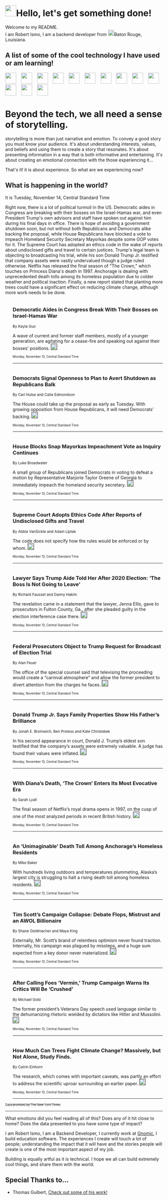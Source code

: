 <h1><img src="https://emojis.slackmojis.com/emojis/images/1643514375/3493/hot-coffee.gif?1643514375" width="35"/>Hello, let's get something done!</h1>

<p>Welcome to my README.<br/>
I am Robert Ismo, I am a backend developer from <img src="https://emojis.slackmojis.com/emojis/images/1638395689/50435/moulin_rouge.png?1638395689" width="20"/>Baton Rouge, Louisiana.</p>
<h2>A list of some of the cool technology I have used or am learning!</h2>
<p>
<img src="https://emojis.slackmojis.com/emojis/images/1643516091/21142/meow_bongotap.gif?1643516091" width="35" alt="">
<img src="https://img.shields.io/badge/Favorite%20Frontend%20Framework-SvelteKit-f83903" alt="">
<img src="https://img.shields.io/badge/Second%20Favorite-Vue-40b581" alt="">
<img src="https://img.shields.io/badge/Most%20Used%20Runtime-Nodejs-78b061" alt="">
<img src="https://emojis.slackmojis.com/emojis/images/1643517416/34482/fire.gif?1643517416" width="35" alt="">
<img src="https://img.shields.io/badge/Javascript%20But%20Better-Typescript-0078ca" alt="">
<img src="https://img.shields.io/badge/Favorite%20Language-Elixir-3e244d" alt="">
<img src="https://img.shields.io/badge/Containerize%20Everything-Docker-6ac9ef" alt="">
<img src="https://emojis.slackmojis.com/emojis/images/1643514596/5999/meow_party.gif?1643514596" width="35" alt="">
<img src="https://img.shields.io/badge/API%20Love%20Language-Graphql-de32a5" alt="">
<img src="https://img.shields.io/badge/Our%20Favorite%20Version%20Controller-Git-e94f33" alt="">
<img src="https://img.shields.io/badge/Favorite%20Database-Redis-d42d1d" alt="">
<img src="https://emojis.slackmojis.com/emojis/images/1643514559/5584/deployparrot.gif?1643514559" width="35" alt="">
<img src="https://img.shields.io/badge/Container%20Interstate-RabbitMQ-f66200" alt="">
<img src="https://img.shields.io/badge/Gotta%20Learn-Kubernetes-316adf" alt="">
<img src="https://img.shields.io/badge/Really%20Mature%20Now-WASM-654fef" alt="">
<img src="https://emojis.slackmojis.com/emojis/images/1666642497/61942/dance_vibe.gif?1666642497" width="35" alt="">
<img src="https://img.shields.io/badge/For%20My%20M1-ARM64-657d96" alt="">
<img src="https://img.shields.io/badge/Loving%20This%20So%20Much-TailwindCSS-17bcb5" alt="">
<img src="https://img.shields.io/badge/Cool%20Build%20Tool-Vite-f9cb24" alt="">
<img src="https://emojis.slackmojis.com/emojis/images/1669231376/62819/working-on-it.gif?1669231376" width="35" alt="">
<img src="https://img.shields.io/badge/Fun%20and%20Easy%20Database-MongoDB-5f8c49" alt="">
<img src="https://img.shields.io/badge/JS%20Life%20Support-NPM-c73737" alt="">
<img src="https://img.shields.io/badge/I%20Liked%20It-DynamoDB-0073b9" alt="">
<img src="https://emojis.slackmojis.com/emojis/images/1643514045/46/question.gif?1643514045" width="35" alt="">
<img src="https://img.shields.io/badge/cool-React-60d6f9" alt="">
<img src="https://img.shields.io/badge/Future%20Big%20Project-Lambda-f37e00" alt="">
<img src="https://img.shields.io/badge/NPM%20But%20Better-PNPM-f1aa07" alt="">
<img src="https://emojis.slackmojis.com/emojis/images/1643514943/9662/fbwow.gif?1643514943" width="35" alt="">
<img src="https://img.shields.io/badge/First%20Language-C-662079" alt="">
<img src="https://img.shields.io/badge/Where%20I%20Deploy%20Frontend-Vercel-000000" alt="">
<img src="https://img.shields.io/badge/Who%20Does%20not%20Want%20an%20App-Swift-f9492a" alt="">
<img src="https://emojis.slackmojis.com/emojis/images/1643514058/151/javascript.png?1643514058" width="35" alt="">
<img src="https://img.shields.io/badge/cool-Python-fbd542" alt="">
<img src="https://img.shields.io/badge/Favorite%20Something-Stripe-656cdc" alt="">
<img src="https://img.shields.io/badge/Of%20Course-HTML5-ed6327" alt="">
<img src="https://emojis.slackmojis.com/emojis/images/1660415405/60731/bomb.gif?1660415405" width="35" alt="">
<img src="https://img.shields.io/badge/hate-CSS-2964ec" alt="">
<img src="https://img.shields.io/badge/Learning-CircleCI-141215" alt="">
<img src="https://img.shields.io/badge/Learning-Rust-fbbb3b" alt="">
<img src="https://emojis.slackmojis.com/emojis/images/1660415397/60712/writing-hand.gif?1660415397" width="35" alt="">
<img src="https://img.shields.io/badge/Dev%20Browser%20of%20Choice-Firefox-cc4e26" alt="">
<img src="https://img.shields.io/badge/Recoverying%20From%20Windows-UNIX-1781e3" alt="">
<img src="https://img.shields.io/badge/LOVE-LogSeq-90c1c2" alt="">
<img src="https://emojis.slackmojis.com/emojis/images/1643514066/223/kirby.gif?1643514066" width="35" alt="">
<img src="https://img.shields.io/badge/Daily%20Driver-MacOS-e6e6e8" alt="">
<img src="https://img.shields.io/badge/Git%20Server-Github-000000" alt="">
<img src="https://img.shields.io/badge/enjoyable-EC2-f17428" alt="">
<img src="https://emojis.slackmojis.com/emojis/images/1643514239/2069/excited.gif?1643514239" width="35" alt="">
</p>
<h1>Beyond the tech, we all need a sense of storytelling.</h1>
<p>storytelling is more than just narrative and emotion. To convey a good story you must know your audience. It's about understanding interests, values, and beliefs and using them to create a story that resonates. It's about presenting information in a way that is both informative and entertaining. It's about creating an emotional connection with the those experiencing it...</p>
<p>That's it! it is about experience. So what are we experiencing now?</p>
<h2>What is happening in the world?</h2>
<p>It is Tuesday, November 14, Central Standard Time</p>
<p>
Right now, there is a lot of political turmoil in the US. Democratic aides in Congress are breaking with their bosses on the Israel-Hamas war, and even President Trump&#39;s own advisors and staff have spoken out against him during his final days in office. There is hope of avoiding a government shutdown soon, but not without both Republicans and Democrats alike backing the proposal, while House Republicans have blocked a vote to impeach Homeland Security Secretary Mayorkas despite some GOP votes for it. The Supreme Court has adopted an ethics code in the wake of reports about undisclosed gifts and travel to certain justices. Trump&#39;s legal team is objecting to broadcasting his trial, while his son Donald Trump Jr. testified that company assets were vastly undervalued though a judge ruled otherwise. Netflix has released the final season of &quot;The Crown,&quot; which touches on Princess Diana&#39;s death in 1997. Anchorage is dealing with unprecedented death tolls among its homeless population due to colder weather and political inaction. Finally, a new report stated that planting more trees could have a significant effect on reducing climate change, although more work needs to be done.</p>
<ol>
<img src="https://img.shields.io/badge/-us-blue" alt="">
<h3>Democratic Aides in Congress Break With Their Bosses on Israel-Hamas War</h3>
<sub>By Kayla Guo</sub>
<p>A wave of current and former staff members, mostly of a younger generation, are agitating for a cease-fire and speaking out against their bosses’ positions.  <a href=""><img src="https://developer.nytimes.com/files/poweredby_nytimes_30b.png?v=1583354208352" height="20"></a></p>
<sub><sub>Monday, November 13, Central Standard Time</sub></sub>
<hr/>
<img src="https://img.shields.io/badge/-us-blue" alt="">
<h3>Democrats Signal Openness to Plan to Avert Shutdown as Republicans Balk</h3>
<sub>By Carl Hulse and Catie Edmondson</sub>
<p>The House could take up the proposal as early as Tuesday. With growing opposition from House Republicans, it will need Democrats’ backing.  <a href=""><img src="https://developer.nytimes.com/files/poweredby_nytimes_30b.png?v=1583354208352" height="20"></a></p>
<sub><sub>Monday, November 13, Central Standard Time</sub></sub>
<hr/>
<img src="https://img.shields.io/badge/-us-blue" alt="">
<h3>House Blocks Snap Mayorkas Impeachment Vote as Inquiry Continues</h3>
<sub>By Luke Broadwater</sub>
<p>A small group of Republicans joined Democrats in voting to defeat a motion by Representative Marjorie Taylor Greene of Georgia to immediately impeach the homeland security secretary.  <a href=""><img src="https://developer.nytimes.com/files/poweredby_nytimes_30b.png?v=1583354208352" height="20"></a></p>
<sub><sub>Monday, November 13, Central Standard Time</sub></sub>
<hr/>
<img src="https://img.shields.io/badge/-us-blue" alt="">
<h3>Supreme Court Adopts Ethics Code After Reports of Undisclosed Gifts and Travel</h3>
<sub>By Abbie VanSickle and Adam Liptak</sub>
<p>The code does not specify how the rules would be enforced or by whom.  <a href=""><img src="https://developer.nytimes.com/files/poweredby_nytimes_30b.png?v=1583354208352" height="20"></a></p>
<sub><sub>Monday, November 13, Central Standard Time</sub></sub>
<hr/>
<img src="https://img.shields.io/badge/-us-blue" alt="">
<h3>Lawyer Says Trump Aide Told Her After 2020 Election: ‘The Boss Is Not Going to Leave’</h3>
<sub>By Richard Fausset and Danny Hakim</sub>
<p>The revelation came in a statement that the lawyer, Jenna Ellis, gave to prosecutors in Fulton County, Ga., after she pleaded guilty in the election interference case there.  <a href=""><img src="https://developer.nytimes.com/files/poweredby_nytimes_30b.png?v=1583354208352" height="20"></a></p>
<sub><sub>Monday, November 13, Central Standard Time</sub></sub>
<hr/>
<img src="https://img.shields.io/badge/-us-blue" alt="">
<h3>Federal Prosecutors Object to Trump Request for Broadcast of Election Trial</h3>
<sub>By Alan Feuer</sub>
<p>The office of the special counsel said that televising the proceeding would create a “carnival atmosphere” and allow the former president to divert attention from the charges he faces.  <a href=""><img src="https://developer.nytimes.com/files/poweredby_nytimes_30b.png?v=1583354208352" height="20"></a></p>
<sub><sub>Monday, November 13, Central Standard Time</sub></sub>
<hr/>
<img src="https://img.shields.io/badge/-nyregion-blue" alt="">
<h3>Donald Trump Jr. Says Family Properties Show His Father’s Brilliance</h3>
<sub>By Jonah E. Bromwich, Ben Protess and Kate Christobek</sub>
<p>In his second appearance in court, Donald J. Trump’s eldest son testified that the company’s assets were extremely valuable. A judge has found their values were inflated.  <a href=""><img src="https://developer.nytimes.com/files/poweredby_nytimes_30b.png?v=1583354208352" height="20"></a></p>
<sub><sub>Monday, November 13, Central Standard Time</sub></sub>
<hr/>
<img src="https://img.shields.io/badge/-arts-blue" alt="">
<h3>With Diana’s Death, ‘The Crown’ Enters Its Most Evocative Era</h3>
<sub>By Sarah Lyall</sub>
<p>The final season of Netflix’s royal drama opens in 1997, on the cusp of one of the most analyzed periods in recent British history.  <a href=""><img src="https://developer.nytimes.com/files/poweredby_nytimes_30b.png?v=1583354208352" height="20"></a></p>
<sub><sub>Monday, November 13, Central Standard Time</sub></sub>
<hr/>
<img src="https://img.shields.io/badge/-us-blue" alt="">
<h3>An ‘Unimaginable’ Death Toll Among Anchorage’s Homeless Residents</h3>
<sub>By Mike Baker</sub>
<p>With hundreds living outdoors and temperatures plummeting, Alaska’s largest city is struggling to halt a rising death toll among homeless residents.  <a href=""><img src="https://developer.nytimes.com/files/poweredby_nytimes_30b.png?v=1583354208352" height="20"></a></p>
<sub><sub>Monday, November 13, Central Standard Time</sub></sub>
<hr/>
<img src="https://img.shields.io/badge/-us-blue" alt="">
<h3>Tim Scott’s Campaign Collapse: Debate Flops, Mistrust and an AWOL Billionaire</h3>
<sub>By Shane Goldmacher and Maya King</sub>
<p>Externally, Mr. Scott’s brand of relentless optimism never found traction. Internally, his campaign was plagued by missteps, and a huge sum expected from a key donor never materialized.  <a href=""><img src="https://developer.nytimes.com/files/poweredby_nytimes_30b.png?v=1583354208352" height="20"></a></p>
<sub><sub>Monday, November 13, Central Standard Time</sub></sub>
<hr/>
<img src="https://img.shields.io/badge/-us-blue" alt="">
<h3>After Calling Foes ‘Vermin,’ Trump Campaign Warns Its Critics Will Be ‘Crushed’</h3>
<sub>By Michael Gold</sub>
<p>The former president’s Veterans Day speech used language similar to the dehumanizing rhetoric wielded by dictators like Hitler and Mussolini.  <a href=""><img src="https://developer.nytimes.com/files/poweredby_nytimes_30b.png?v=1583354208352" height="20"></a></p>
<sub><sub>Monday, November 13, Central Standard Time</sub></sub>
<hr/>
<img src="https://img.shields.io/badge/-climate-blue" alt="">
<h3>How Much Can Trees Fight Climate Change? Massively, but Not Alone, Study Finds.</h3>
<sub>By Catrin Einhorn</sub>
<p>The research, which comes with important caveats, was partly an effort to address the scientific uproar surrounding an earlier paper.  <a href=""><img src="https://developer.nytimes.com/files/poweredby_nytimes_30b.png?v=1583354208352" height="20"></a></p>
<sub><sub>Monday, November 13, Central Standard Time</sub></sub>
<hr/>
</ol>
<a href="https://developer.nytimes.com"><sub><sub>Data provided by The New York Times</sub></sub></a>
<hr/>
<p>What emotions did you feel reading all of this? Does any of it hit close to home? Does the data presented to you have some type of impact?</p>
<p>I am Robert Ismo, I am a Backend Developer, I currently work at <a href="https://gnomic.education/">Gnomic</a>, I build education software. The experiences I create will touch a lot of people; understanding the impact that it will have and the stories people will create is one of the most important aspect of my job.</p>
<p>Building is equally artful as it is technical. I hope we all can build extremely cool things, and share them with the world.</p>
<h2>Special Thanks to...</h2>
<ul>
<li>Thomas Guibert, <a href="https://github.com/thmsgbrt/thmsgbrt">Check out some of his work!</a></li>
</ul>